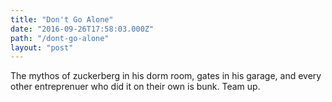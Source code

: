 ```yaml
---
title: "Don't Go Alone"
date: "2016-09-26T17:58:03.000Z"
path: "/dont-go-alone"
layout: "post"
---
```

The mythos of zuckerberg in his dorm room, gates in his garage, and every other entreprenuer who did it on their own is bunk. Team up.